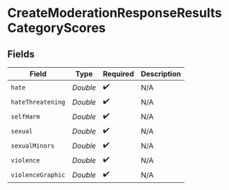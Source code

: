 # CreateModerationResponseResultsCategoryScores


## Fields

| Field              | Type               | Required           | Description        |
| ------------------ | ------------------ | ------------------ | ------------------ |
| `hate`             | *Double*           | :heavy_check_mark: | N/A                |
| `hateThreatening`  | *Double*           | :heavy_check_mark: | N/A                |
| `selfHarm`         | *Double*           | :heavy_check_mark: | N/A                |
| `sexual`           | *Double*           | :heavy_check_mark: | N/A                |
| `sexualMinors`     | *Double*           | :heavy_check_mark: | N/A                |
| `violence`         | *Double*           | :heavy_check_mark: | N/A                |
| `violenceGraphic`  | *Double*           | :heavy_check_mark: | N/A                |